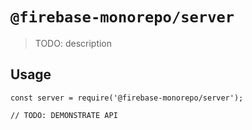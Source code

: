 # `@firebase-monorepo/server`

> TODO: description

## Usage

```
const server = require('@firebase-monorepo/server');

// TODO: DEMONSTRATE API
```
